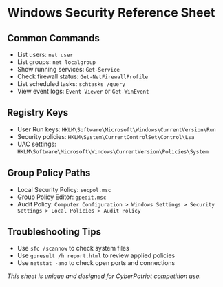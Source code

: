 # Windows Security Reference Sheet

## Common Commands

- List users: `net user`
- List groups: `net localgroup`
- Show running services: `Get-Service`
- Check firewall status: `Get-NetFirewallProfile`
- List scheduled tasks: `schtasks /query`
- View event logs: `Event Viewer` or `Get-WinEvent`

## Registry Keys

- User Run keys: `HKLM\Software\Microsoft\Windows\CurrentVersion\Run`
- Security policies: `HKLM\System\CurrentControlSet\Control\Lsa`
- UAC settings: `HKLM\Software\Microsoft\Windows\CurrentVersion\Policies\System`

## Group Policy Paths

- Local Security Policy: `secpol.msc`
- Group Policy Editor: `gpedit.msc`
- Audit Policy: `Computer Configuration > Windows Settings > Security Settings > Local Policies > Audit Policy`

## Troubleshooting Tips

- Use `sfc /scannow` to check system files
- Use `gpresult /h report.html` to review applied policies
- Use `netstat -ano` to check open ports and connections

*This sheet is unique and designed for CyberPatriot competition use.*
